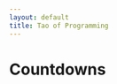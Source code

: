 ```yaml
---
layout: default
title: Tao of Programming
---
```


# Countdowns

<div id="countdowns-wrapper">
</div>

<script src="https://cdnjs.cloudflare.com/ajax/libs/zepto/1.1.6/zepto.min.js"></script>
<script>
"use strict";

var countdowns = [
	{
		date: new Date("February 11 2016 00:00:01 GMT+02:00"),
	},
	{
		date: new Date("October 17 2016 23:00:01 GMT+02:00"),
	},
];

countdowns.sort();

var pluralize = function (count, str) {
	return count == 1 ? str : (str + 's');
};

var getRemainingTime = function (now, then, pastString) {
	var multis = [
		['day', 24 * 60 * 60],
		['hour', 60 * 60],
		['minute', 60],
		['second', 1],
	];

	var parts = [];
	var remainingSeconds = (then - now) / 1000;
	if (remainingSeconds < 1) {
		return pastString;
	}

	for (var i = 0; i < multis.length; i++) {
		var m = multis[i];

		var count = Math.floor(remainingSeconds / m[1]);
		remainingSeconds = remainingSeconds % m[1];

		if (count) {
			parts.push(count + ' ' + pluralize(count, m[0]));
		}
	}

	return parts.join(', ');
}

var updateTimers = function () {
	$.each(countdowns, function (index, item) {
		item.$timer.text(getRemainingTime(Date.now(), item.date.getTime(), "Happened!"));
	});
};


$(function() {
	var $countdownsWrapper = $("#countdowns-wrapper");

	countdowns = $.map(countdowns, function (countdown) {
		var $timer = $('<div>').addClass('timer');
		var $el = $('<div>')
			.addClass('countdown')
			.append($timer)
			.append($('<div>').addClass('date').text('until ' + countdown.date));
		$countdownsWrapper.append($el);
		return $.extend(countdown, { $timer: $timer });
	});

	updateTimers();
	setInterval(updateTimers, 1000);
});


</script>

<style>
.countdown {
	margin-top: 1.5em;
	font-size: 1.6em;
}

.countdown .date {
	color: #666;
	font-size: 65%;
}
</style>
